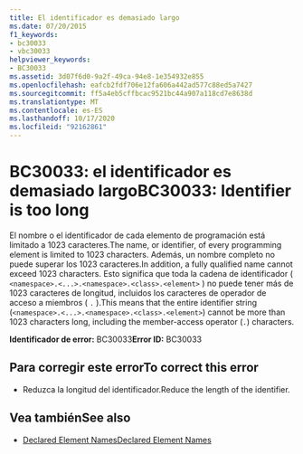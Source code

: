 ```yaml
---
title: El identificador es demasiado largo
ms.date: 07/20/2015
f1_keywords:
- bc30033
- vbc30033
helpviewer_keywords:
- BC30033
ms.assetid: 3d07f6d0-9a2f-49ca-94e8-1e354932e855
ms.openlocfilehash: eafcb2fdf706e12fa606a442ad577c88ed5a7427
ms.sourcegitcommit: ff5a4eb5cffbcac9521bc44a907a118cd7e8638d
ms.translationtype: MT
ms.contentlocale: es-ES
ms.lasthandoff: 10/17/2020
ms.locfileid: "92162861"
---
```

# <a name="bc30033-identifier-is-too-long"></a><span data-ttu-id="428a6-102">BC30033: el identificador es demasiado largo</span><span class="sxs-lookup"><span data-stu-id="428a6-102">BC30033: Identifier is too long</span></span>

<span data-ttu-id="428a6-103">El nombre o el identificador de cada elemento de programación está limitado a 1023 caracteres.</span><span class="sxs-lookup"><span data-stu-id="428a6-103">The name, or identifier, of every programming element is limited to 1023 characters.</span></span> <span data-ttu-id="428a6-104">Además, un nombre completo no puede superar los 1023 caracteres.</span><span class="sxs-lookup"><span data-stu-id="428a6-104">In addition, a fully qualified name cannot exceed 1023 characters.</span></span> <span data-ttu-id="428a6-105">Esto significa que toda la cadena de identificador ( `<namespace>.<...>.<namespace>.<class>.<element>` ) no puede tener más de 1023 caracteres de longitud, incluidos los caracteres de operador de acceso a miembros ( `.` ).</span><span class="sxs-lookup"><span data-stu-id="428a6-105">This means that the entire identifier string (`<namespace>.<...>.<namespace>.<class>.<element>`) cannot be more than 1023 characters long, including the member-access operator (`.`) characters.</span></span>

 <span data-ttu-id="428a6-106">**Identificador de error:** BC30033</span><span class="sxs-lookup"><span data-stu-id="428a6-106">**Error ID:** BC30033</span></span>

## <a name="to-correct-this-error"></a><span data-ttu-id="428a6-107">Para corregir este error</span><span class="sxs-lookup"><span data-stu-id="428a6-107">To correct this error</span></span>

- <span data-ttu-id="428a6-108">Reduzca la longitud del identificador.</span><span class="sxs-lookup"><span data-stu-id="428a6-108">Reduce the length of the identifier.</span></span>

## <a name="see-also"></a><span data-ttu-id="428a6-109">Vea también</span><span class="sxs-lookup"><span data-stu-id="428a6-109">See also</span></span>

- [<span data-ttu-id="428a6-110">Declared Element Names</span><span class="sxs-lookup"><span data-stu-id="428a6-110">Declared Element Names</span></span>](../../programming-guide/language-features/declared-elements/declared-element-names.md)
